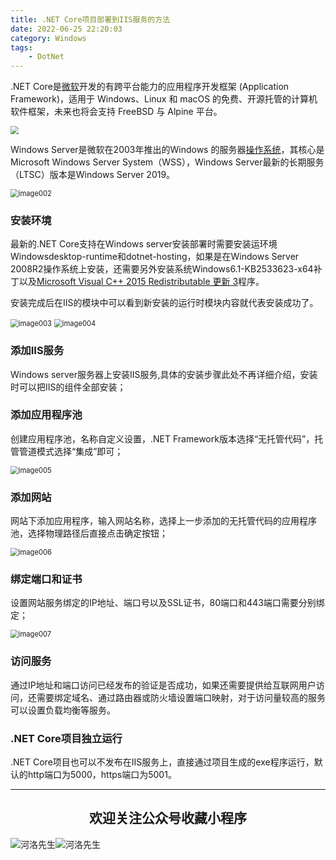 ```yaml
---
title: .NET Core项目部署到IIS服务的方法
date: 2022-06-25 22:20:03
category: Windows
tags: 
    - DotNet
---
```


.NET Core是[微软](https://baike.baidu.com/item/微软/124767)开发的有跨平台能力的应用程序开发框架 (Application Framework)，适用于 Windows、Linux 和 macOS 的免费、开源托管的计算机软件框架，未来也将会支持 FreeBSD 与 Alpine 平台。

<img src="https://s2.loli.net/2022/06/06/7faubgJelkFACqx.jpg" style="zoom:80%;" />

Windows Server是微软在2003年推出的Windows 的服务器[操作系统](https://baike.baidu.com/item/操作系统/192)，其核心是Microsoft Windows Server System（WSS），Windows Server最新的长期服务（LTSC）版本是Windows Server 2019。

<img src="https://s2.loli.net/2022/06/25/q2ZhQLr7eUS9Fy1.jpg" alt="image002" style="zoom:80%;" />

### 安装环境

最新的.NET Core支持在Windows server安装部署时需要安装运环境Windowsdesktop-runtime和dotnet-hosting，如果是在Windows Server 2008R2操作系统上安装，还需要另外安装系统Windows6.1-KB2533623-x64补丁以及[Microsoft Visual C++ 2015 Redistributable 更新 3](https://www.microsoft.com/download/details.aspx?id=52685)程序。

安装完成后在IIS的模块中可以看到新安装的运行时模块内容就代表安装成功了。

<img src="https://s2.loli.net/2022/06/25/nmpLCa4v3kH6No2.png" alt="image003" style="zoom:80%;" />



<img src="https://s2.loli.net/2022/06/25/hjcQfSeLYDu8wCZ.png" alt="image004" style="zoom:80%;" />

### 添加IIS服务

Windows server服务器上安装IIS服务,具体的安装步骤此处不再详细介绍，安装时可以把IIS的组件全部安装；

<!--more-->

### 添加应用程序池

创建应用程序池，名称自定义设置，.NET Framework版本选择“无托管代码”，托管管道模式选择“集成”即可；

<img src="https://s2.loli.net/2022/06/25/2XutwdlngVAoLif.png" alt="image005" style="zoom:80%;" />

### 添加网站

网站下添加应用程序，输入网站名称，选择上一步添加的无托管代码的应用程序池，选择物理路径后直接点击确定按钮；

<img src="https://s2.loli.net/2022/06/25/xWHN98fqOBlyCAL.png" alt="image006" style="zoom:80%;" />

### 绑定端口和证书

设置网站服务绑定的IP地址、端口号以及SSL证书，80端口和443端口需要分别绑定；

<img src="https://s2.loli.net/2022/06/25/PqiZdy1NHW86FVj.png" alt="image007" style="zoom:80%;" />

### 访问服务

通过IP地址和端口访问已经发布的验证是否成功，如果还需要提供给互联网用户访问，还需要绑定域名、通过路由器或防火墙设置端口映射，对于访问量较高的服务可以设置负载均衡等服务。

### .NET Core项目独立运行

.NET Core项目也可以不发布在IIS服务上，直接通过项目生成的exe程序运行，默认的http端口为5000，https端口为5001。



---

## <center>欢迎关注公众号收藏小程序</center>

![河洛先生](https://s2.loli.net/2022/06/23/bYdtKDC2U5J7iWr.jpg)![河洛先生](https://s2.loli.net/2022/06/23/PlUgz5KSHm7OBke.jpg)
